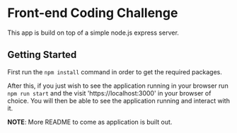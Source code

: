 # Front-end Coding Challenge

This app is build on top of a simple node.js express server.

## Getting Started

First run the `npm install` command in order to get the required packages.

After this, if you just wish to see the application running in your browser run `npm run start` and the visit 'https://localhost:3000' in your browser of choice. You will then be able to see the application running and interact with it.

**NOTE**: More README to come as application is built out.